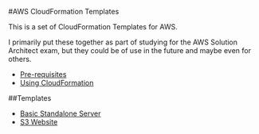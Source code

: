 #AWS CloudFormation Templates

This is a set of CloudFormation Templates for AWS.

I primarily put these together as part of studying for the AWS Solution Architect exam, but they could be of use in the future and maybe even for others.

* [Pre-requisites](pre-requisites.md)
* [Using CloudFormation](using-cloudformation.md)

##Templates

* [Basic Standalone Server](basic-standalone-server/index.md)
* [S3 Website](s3-website/index.md)
